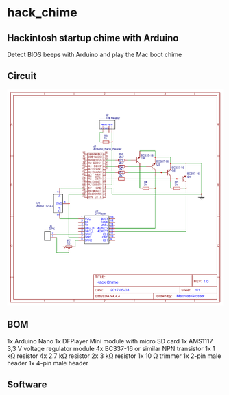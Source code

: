 # hack_chime
## Hackintosh startup chime with Arduino

Detect BIOS beeps with Arduino and play the Mac boot chime

## Circuit

![Hack Chime circuit](https://github.com/mtgrosser/hack_chime/raw/master/schematic.png)

## BOM

1x Arduino Nano
1x DFPlayer Mini module with micro SD card
1x AMS1117 3,3 V voltage regulator module
4x BC337-16 or similar NPN transistor
1x 1 kΩ resistor
4x 2.7 kΩ resistor
2x 3 kΩ resistor
1x 10 Ω trimmer
1x 2-pin male header
1x 4-pin male header


## Software


